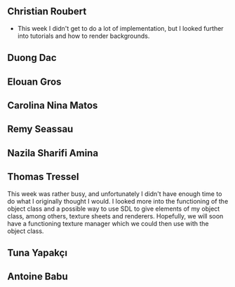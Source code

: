 ## Christian Roubert

 - This week I didn't get to do a lot of implementation, but I looked further into tutorials and how to render backgrounds.

## Duong Dac

## Elouan Gros

## Carolina Nina Matos

## Remy Seassau

## Nazila Sharifi Amina

## Thomas Tressel
This week was rather busy, and unfortunately I didn't have enough time to do what I originally thought I would. I looked more into the functioning of the object class and a possible way to use SDL to give elements of my object class, among others, texture sheets and renderers. Hopefully, we will soon have a functioning texture manager which we could then use with the object class.
## Tuna Yapakçı

## Antoine Babu

